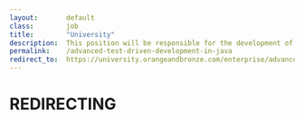 ```yaml
---
layout:       default
class:        job
title:        "University"
description:  This position will be responsible for the development of design prototypes, site navigation and layout of content for various web projects.
permalink:    /advanced-test-driven-development-in-java
redirect_to:  https://university.orangeandbronze.com/enterprise/advanced-tdd/
---
```

<h1>REDIRECTING</h1>